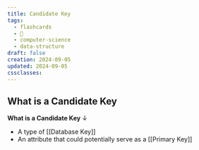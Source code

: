 ```yaml
---
title: Candidate Key
tags:
  - flashcards
  - 🌱
  - computer-science
  - data-structure
draft: false
creation: 2024-09-05
updated: 2024-09-05
cssclasses:
---
```

## What is a Candidate Key

**What is a Candidate Key**
↓
- A type of [[Database Key]]
- An attribute that could potentially serve as a [[Primary Key]]
<!--SR:!2025-01-01,16,290-->